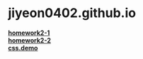# jiyeon0402.github.io

[**homework2-1**](https://jiyeon0402.github.io/homework2-1html.html)       
[**homework2-2**](https://jiyeon0402.github.io/homework2-2html.html)   
[**css.demo**](https://jiyeon0402.github.io/css_demo.html)   
